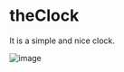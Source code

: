 # theClock
It is a simple and nice clock.


![image](https://github.com/Deaddemon/theClock/assets/77224604/46d5c0a6-b42d-4ace-bbb8-f123d9d5595b)
